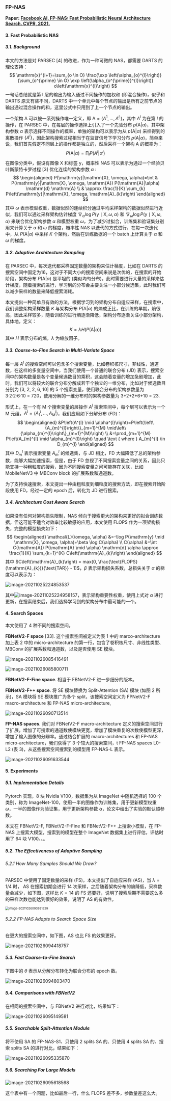 ### FP-NAS

**Paper: [Facebook AI, FP-NAS: Fast Probabilistic Neural Architecture Search. CVPR, 2021.](https://openaccess.thecvf.com/content/CVPR2021/html/Yan_FP-NAS_Fast_Probabilistic_Neural_Architecture_Search_CVPR_2021_paper.html)**

#### 3. Fast Probabilistic NAS

##### 3.1. Background

本文的方法是对 PARSEC [4] 的改进，作为一种可微的 NAS，都需要 DARTS 的理论支持：
$$
\mathrm{x}^{l+1}=\sum_{o \in O} \frac{\exp \left(\alpha_{o}^{l}\right)}{\sum_{o^{\prime} \in O} \exp \left(\alpha_{o^{\prime}}^{l}\right)} o\left(\mathrm{x}^{l}\right)
$$
一句话总结就是第 l 层的输出为输入通过不同操作的加权和 (即混合操作)，似乎和 DARTS 原文有些不同，DARTS 中一个单元中每个节点的输出是所有之前节点的输出通过混合操作的和，这里公式中只用到了上一个节点的输出。

一个架构 $\mathrm{A}$ 可以被一系列操作唯一定义，即 $\mathrm{A} = (A^1,\dots,A^L)$，其中 $A^l$ 为在第 $l$ 的操作，在 PARSEC 中，在每层的操作选择上引入了一个先验分布 $p(\mathrm{A}|\alpha)$，其中架构参数 $\alpha$ 表示选择不同操作的概率，单独的架构可以表示为从 $p(\mathrm{A}|\alpha)$ 采样得到的离散操作 $\{A^l\}$，因此架构搜索过程相当于在监督信号下学习分布 $p(\mathrm{A}|\alpha)$，简单来说，我们首先假定不同层上的操作都是独立的，然后采样一个架构 $\mathrm{A}$ 的概率为：
$$
P(\mathrm{A}|\alpha)=\prod_{l} P\left(A^{l}|\alpha^{l}\right)
$$
在图像分类中，假设有图像 $\mathrm{X}$ 和标签 $\mathrm{y}$，概率性 NAS 可以表示为通过一个经验贝叶斯蒙特卡罗过程 [3] 优化连续的架构参数 $\alpha$ :
$$
\begin{aligned}
P(\mathrm{y}|\mathrm{X}, \omega, \alpha)=\int & P(\mathrm{y}|\mathrm{X}, \omega, \mathrm{A}) P(\mathrm{A}|\alpha) \mathrm{d} \mathrm{A} \\
& \approx \frac{1}{K} \sum_{k} P\left(\mathrm{y}|\mathrm{X}, \omega, \mathrm{A}_{k}\right)
\end{aligned}
$$
其中 $\omega$ 表示模型权重，数据似然的连续积分通过平均采样架构的数据似然进行近似，我们可以通过采样架构估计梯度 $\nabla_{\alpha} \log P(\mathrm{y} \mid \mathrm{X}, \omega, \alpha)$ 和 $\nabla_{\omega} \log P(\mathrm{y} \mid \mathrm{X}, \omega, \alpha)$ 来联合优化架构参数 $\alpha$ 和模型权重 $\omega$，为了减少过拟合，训练集和验证集分别用来计算关于 $\alpha$ 和 $\omega$ 的梯度，概率性 NAS 以迭代的方式进行，在每一次迭代中，从 $P(\mathrm{A}|\alpha)$ 中采样 $K$ 个架构，然后在训练数据的一个 batch 上计算关于 $\alpha$ 和 $\omega$ 的梯度。

##### 3.2.  Adaptive Architecture Sampling

在 PARSEC 中，每次迭代都采样固定数量的架构来估计梯度，比如在 DARTS 的搜索空间中固定为16，这对于不同大小的搜索空间来说是次优的，在搜索的开始阶段，架构分布 $P(\mathrm{A}|\alpha)$ 是平坦的 (类似均匀分布)，此时需要进行大量的采样来估计梯度，随着搜索的进行，学习到的分布会主要关注一小部分候选集，此时我们可以减少采样的数量来降低搜索消耗。

本文提出一种简单且有效的方法，根据学习到的架构分布自适应采样，在搜索中，我们调整架构采样数量 $K$ 与架构分布 $P(\mathrm{A}|\alpha)$ 的熵成正比，在训练的早期，熵很高，因此采样较多，随着训练的进行熵逐渐降低，架构分布逐渐关注小部分架构，具体地，定义：
$$
K=\lambda H(P(\mathrm{A} | \alpha))
$$
其中 $H$ 表示分布的熵，$\lambda$ 为缩放因子。

##### 3.3.  Coarse-to-Fine Search in Multi-Variate Space

每一层 $A^{l}$ 的搜索空间可以包含多个搜索变量，比如卷积核尺寸，非线性，通道数，在这样的多变量空间中，当我们使用一个普通的联合分布 (JD) 表示，搜索空间中的架构数量是各个变量候选数目的乘积，这会随着变量的增加急剧增加，此时，我们可以将较大的联合分布分解成若干个独立的一维分布，比如对于候选数目分别为 [3, 2, 2, 6, 10] 的 5 个搜索变量，使用联合分布的架构参数量为 3·2·2·6·10 = 720，使用分解的一维分布时的架构参数量为 3+2+2+6+10 = 23.

形式上，在一个有 M 个搜索变量的层操作 $A^{l}$ 搜索空间中，每个层可以表示为一个 M 元组，$A^l = (A^l_1, \dots, A^l_M)$，我们应用如下分解分布 (FD)：
$$
\begin{aligned}
&P\left(A^{l} \mid \alpha^{l}\right)=P\left(\left\{A_{m}^{l}\right\}_{m=1}^{M} \mid\left\{\alpha_{m}^{l}\right\}_{m=1}^{M}\right) \\
&=\prod_{m=1}^{M} P\left(A_{m}^{l} \mid \alpha_{m}^{l}\right) \quad \text { where } A_{m}^{l} \in D_{m}^{l}
\end{aligned}
$$
其中 $D_{m}^{l}$ 表示搜索变量 $A_{m}^{l}$ 的候选集，与 JD 相比，FD 大幅降低了总的架构参数，能够大幅加速搜索，但是，由于 FD 忽视了不同搜索变量之间的关系，因此只能支持一种粗粒度的搜索，因为不同搜索变量之间可能存在关联，比如 MobileNetV3 中 MBConv block 的扩展系数和通道数。

为了支持快速搜索，本文提出一种由粗粒度到细粒度的搜索方法，即在搜索开始阶段使用 FD，经过一定的 epoch 后，转化为 JD 进行搜索。

##### 3.4.  Architecture Cost Aware Search

如果没有任何对架构损失限制，NAS 倾向于搜索更大的架构来更好的拟合训练数据，但这可能不适合对效率比较敏感的应用，本文使用 FLOPS 作为一项架构损失，完整的模型损失如下：
$$
\begin{aligned}
\mathcal{L}(\omega, \alpha) &=-\log P(\mathrm{y} \mid \mathrm{X}, \omega, \alpha)+\beta \log C(\alpha) \\
C(\alpha) &=\int C(\mathrm{A}) P(\mathrm{A} \mid \alpha) \mathrm{d} \alpha \approx \frac{1}{K} \sum_{k=1}^{K} C\left(\mathrm{A}_{k}\right)
\end{aligned}
$$
其中 $C\left(\mathrm{A}_{k}\right) = max(0, \frac{\text{FLOPS}(\mathrm{A}_{k})}{\text{TAR}} - 1)$，$\beta$ 表示架构损失系数，总损失关于 $\alpha$ 的梯度可以表示为：

![image-20211025224853537](../../_image/image-20211025224853537.png)

其中![image-20211025224958157](../../_image/image-20211025224958157.png)，表示架构重要性权重，使用上式对 $\alpha$ 进行更新，在搜索结束后，我们选择学习到的架构分布中最可能的一个。

#### 4. Search Spaces

本文使用了 4 种不同的搜索空间。

**FBNetV2-F space** [33].  这个搜素空间被定义为表 1 中的 marco-architecture 加上表 2 中的 micro-architecture 的第一行，包含了卷积核尺寸、非线性类型、MBConv 的扩展系数和通道数，以及是否使用 SE 模块。

![image-20211026085416491](../../_image/image-20211026085416491.png)

![image-20211026085800711](../../_image/image-20211026085800711.png)

**FBNetV2-F-Fine space**. 相当于 FBNetV2-F 进一步细分的版本。

**FBNetV2-F++ space**. 将 SE 模块替换为 Split-Attention (SA) 模块 (如图 2 所示)，SA 模块将 SE 模块推广为多个 split，该搜索空间定义为 FPNetV2-F macro-architecture 和 FP-NAS micro-architecture,

![image-20211026090713514](../../_image/image-20211026090713514.png)

**FP-NAS spaces**. 我们对 FBNetV2-F macro-architecture 定义的搜索空间进行了扩展，增加了可搜索的通道数使模块更宽，增加了模块重复的次数使模型更深，增加了输入图像的分辨率。通过结合扩展的 macro-architectures 和 FP-NAS micro-architecture，我们获得了 3 个较大的搜索空间，t FP-NAS spaces L0-L2 (表 3)，从这些搜索空间搜索到的模型用 FP-NAS-L 表示。

![image-20211026091633544](../../_image/image-20211026091633544.png)

#### 5. Experiments

##### 5.1.  Implementation Details

Pytorch 实现，8 块 Nvidia V100，数据集为从 ImageNet 中随机选择的 100 个类别，称为 ImageNet-100，使用一半的图像作为训练集，用于更新模型权重 $\omega$，一半的图像作为验证集，用于更新架构参数 $\alpha$，论文中给出了实验的默认超参数。

本文在 FBNetV2-F, FBNetV2-F-Fine 和 FBNetV2-F++ 上搜索小模型，在 FP-NAS 上搜索大模型，搜索到的模型在整个 ImageNet 数据集上进行评估，评估时用了 64 块 V100。。。

##### 5.2. The Effectiveness of Adaptive Sampling

###### 5.2.1   How Many Samples Should We Draw?

PARSEC 中使用了固定数量的采样 (FS)，本文提出了自适应采样 (AS)，当 $\lambda=1/4$ 时， AS 在搜索初期会进行 14 次采样，之后随着架构分布的熵降低，采样数量会减少，如下图，这样比 $K=14$ 的 FS 还要好，说明了搜索后期不需要这么多的采样次数也能达到很好的效果，说明了 AS 的有效性。

<img src="../../_image/image-20211026093921329.png" alt="image-20211026093921329" style="zoom:67%;" />

###### 5.2.2  FP-NAS Adapts to Search Space Size

在更大的搜索空间中，如下图，AS 也比 FS 的效果更好。

![image-20211026094418757](../../_image/image-20211026094418757.png)

##### 5.3.  Fast Coarse-to-Fine Search

下图中的 $\theta$ 表示从分解分布转化为联合分布的 epoch 数。

![image-20211026094803470](../../_image/image-20211026094803470.png)

##### 5.4. Comparisons with FBNetV2

在相同的搜索空间中，与 FBNetV2 进行对比，结果如下：

![image-20211026095149581](../../_image/image-20211026095149581.png)

##### 5.5. Searchable Split-Attention Module

将不使用 SA 的 FP-NAS-S1、只使用 2 splits SA 的、只使用 4 splits SA 的、搜索 splits SA 的进行对比，结果如下：

![image-20211026095335870](../../_image/image-20211026095335870.png)

##### 5.6. Searching For Large Models

![image-20211026095618568](../../_image/image-20211026095618568.png)

这个表中有一个问题，比如最后一行，什么 FLOPS 差不多，参数量差这么大。

